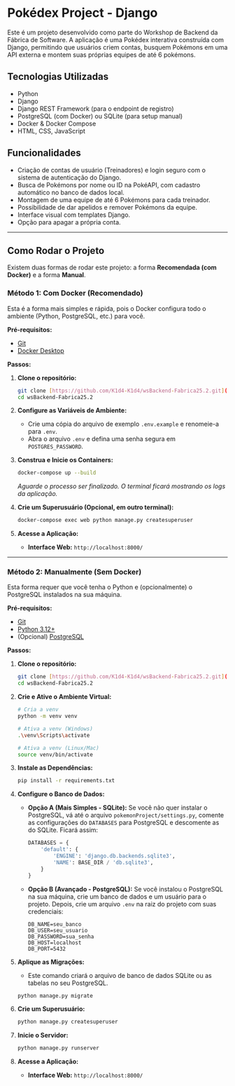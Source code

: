 # Pokédex Project - Django

Este é um projeto desenvolvido como parte do Workshop de Backend da Fábrica de Software. A aplicação é uma Pokédex interativa construída com Django, permitindo que usuários criem contas, busquem Pokémons em uma API externa e montem suas próprias equipes de até 6 pokémons.

## Tecnologias Utilizadas
* Python
* Django
* Django REST Framework (para o endpoint de registro)
* PostgreSQL (com Docker) ou SQLite (para setup manual)
* Docker & Docker Compose
* HTML, CSS, JavaScript

## Funcionalidades
* Criação de contas de usuário (Treinadores) e login seguro com o sistema de autenticação do Django.
* Busca de Pokémons por nome ou ID na PokéAPI, com cadastro automático no banco de dados local.
* Montagem de uma equipe de até 6 Pokémons para cada treinador.
* Possibilidade de dar apelidos e remover Pokémons da equipe.
* Interface visual com templates Django.
* Opção para apagar a própria conta.

---

## Como Rodar o Projeto

Existem duas formas de rodar este projeto: a forma **Recomendada (com Docker)** e a forma **Manual**.

### Método 1: Com Docker (Recomendado)

Esta é a forma mais simples e rápida, pois o Docker configura todo o ambiente (Python, PostgreSQL, etc.) para você.

**Pré-requisitos:**
* [Git](https://git-scm.com/)
* [Docker Desktop](https://www.docker.com/products/docker-desktop/)

**Passos:**

1.  **Clone o repositório:**
    ```bash
    git clone [https://github.com/K1d4-K1d4/wsBackend-Fabrica25.2.git](https://github.com/K1d4-K1d4/wsBackend-Fabrica25.2.git)
    cd wsBackend-Fabrica25.2
    ```

2.  **Configure as Variáveis de Ambiente:**
    * Crie uma cópia do arquivo de exemplo `.env.example` e renomeie-a para `.env`.
    * Abra o arquivo `.env` e defina uma senha segura em `POSTGRES_PASSWORD`.

3.  **Construa e Inicie os Containers:**
    ```bash
    docker-compose up --build
    ```
    *Aguarde o processo ser finalizado. O terminal ficará mostrando os logs da aplicação.*

4.  **Crie um Superusuário (Opcional, em outro terminal):**
    ```bash
    docker-compose exec web python manage.py createsuperuser
    ```

5.  **Acesse a Aplicação:**
    * **Interface Web:** `http://localhost:8000/`

---

### Método 2: Manualmente (Sem Docker)

Esta forma requer que você tenha o Python e (opcionalmente) o PostgreSQL instalados na sua máquina.

**Pré-requisitos:**
* [Git](https://git-scm.com/)
* [Python 3.12+](https://www.python.org/)
* (Opcional) [PostgreSQL](https://www.postgresql.org/download/)

**Passos:**

1.  **Clone o repositório:**
    ```bash
    git clone [https://github.com/K1d4-K1d4/wsBackend-Fabrica25.2.git](https://github.com/K1d4-K1d4/wsBackend-Fabrica25.2.git)
    cd wsBackend-Fabrica25.2
    ```

2.  **Crie e Ative o Ambiente Virtual:**
    ```bash
    # Cria a venv
    python -m venv venv

    # Ativa a venv (Windows)
    .\venv\Scripts\activate

    # Ativa a venv (Linux/Mac)
    source venv/bin/activate
    ```

3.  **Instale as Dependências:**
    ```bash
    pip install -r requirements.txt
    ```

4.  **Configure o Banco de Dados:**
    * **Opção A (Mais Simples - SQLite):** Se você não quer instalar o PostgreSQL, vá até o arquivo `pokemonProject/settings.py`, comente as configurações do `DATABASES` para PostgreSQL e descomente as do SQLite. Ficará assim:
        ```python
        DATABASES = {
            'default': {
                'ENGINE': 'django.db.backends.sqlite3',
                'NAME': BASE_DIR / 'db.sqlite3',
            }
        }
        ```
    * **Opção B (Avançado - PostgreSQL):** Se você instalou o PostgreSQL na sua máquina, crie um banco de dados e um usuário para o projeto. Depois, crie um arquivo `.env` na raiz do projeto com suas credenciais:
        ```
        DB_NAME=seu_banco
        DB_USER=seu_usuario
        DB_PASSWORD=sua_senha
        DB_HOST=localhost
        DB_PORT=5432
        ```

5.  **Aplique as Migrações:**
    * Este comando criará o arquivo de banco de dados SQLite ou as tabelas no seu PostgreSQL.
    ```bash
    python manage.py migrate
    ```

6.  **Crie um Superusuário:**
    ```bash
    python manage.py createsuperuser
    ```

7.  **Inicie o Servidor:**
    ```bash
    python manage.py runserver
    ```

8.  **Acesse a Aplicação:**
    * **Interface Web:** `http://localhost:8000/`